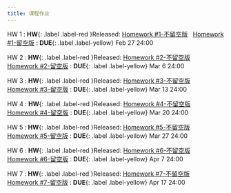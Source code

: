 ```yaml
---
title: 课程作业
---
```



HW 1
:  **HW**{: .label .label-red }Released: [Homework #1-不留空版](https://basics.sjtu.edu.cn/~yangqizhe/pdf/la2025s/homework/LA-hw1-noblank.pdf) &nbsp; [Homework #1-留空版](https://basics.sjtu.edu.cn/~yangqizhe/pdf/la2025s/homework/LA-hw1-blank.pdf)
:  **DUE**{: .label .label-yellow} Feb 27 24:00

HW 2
:  **HW**{: .label .label-red }Released: [Homework #2-不留空版](https://basics.sjtu.edu.cn/~yangqizhe/pdf/la2025s/homework/LA-hw2-noblank.pdf) &nbsp; [Homework #2-留空版](https://basics.sjtu.edu.cn/~yangqizhe/pdf/la2025s/homework/LA-hw2-blank.pdf)
:  **DUE**{: .label .label-yellow} Mar 6 24:00

HW 3
:  **HW**{: .label .label-red }Released: [Homework #3-不留空版](https://basics.sjtu.edu.cn/~yangqizhe/pdf/la2025s/homework/LA-hw3-noblank.pdf) &nbsp; [Homework #3-留空版](https://basics.sjtu.edu.cn/~yangqizhe/pdf/la2025s/homework/LA-hw3-blank.pdf)
:  **DUE**{: .label .label-yellow} Mar 13 24:00

HW 4
:  **HW**{: .label .label-red }Released: [Homework #4-不留空版](https://basics.sjtu.edu.cn/~yangqizhe/pdf/la2025s/homework/LA-hw4-noblank.pdf) &nbsp; [Homework #4-留空版](https://basics.sjtu.edu.cn/~yangqizhe/pdf/la2025s/homework/LA-hw4-blank.pdf)
:  **DUE**{: .label .label-yellow} Mar 20 24:00

HW 5
:  **HW**{: .label .label-red }Released: [Homework #5-不留空版](https://basics.sjtu.edu.cn/~yangqizhe/pdf/la2025s/homework/LA-hw5-noblank.pdf) &nbsp; [Homework #5-留空版](https://basics.sjtu.edu.cn/~yangqizhe/pdf/la2025s/homework/LA-hw5-blank.pdf)
:  **DUE**{: .label .label-yellow} Mar 27 24:00

HW 6
:  **HW**{: .label .label-red }Released: [Homework #6-不留空版](https://basics.sjtu.edu.cn/~yangqizhe/pdf/la2025s/homework/LA-hw6-noblank.pdf) &nbsp; [Homework #6-留空版](https://basics.sjtu.edu.cn/~yangqizhe/pdf/la2025s/homework/LA-hw6-blank.pdf)
:  **DUE**{: .label .label-yellow} Apr 7 24:00

HW 7
:  **HW**{: .label .label-red }Released: [Homework #7-不留空版](https://basics.sjtu.edu.cn/~yangqizhe/pdf/la2025s/homework/LA-hw7-noblank.pdf) &nbsp; [Homework #7-留空版](https://basics.sjtu.edu.cn/~yangqizhe/pdf/la2025s/homework/LA-hw7-blank.pdf)
:  **DUE**{: .label .label-yellow} Apr 17 24:00
